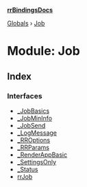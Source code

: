 **[rrBindingsDocs](../README.md)**

[Globals](../README.md) › [Job](job.md)

# Module: Job

## Index

### Interfaces

* [_JobBasics](../interfaces/job._jobbasics.md)
* [_JobMinInfo](../interfaces/job._jobmininfo.md)
* [_JobSend](../interfaces/job._jobsend.md)
* [_LogMessage](../interfaces/job._logmessage.md)
* [_RROptions](../interfaces/job._rroptions.md)
* [_RRParams](../interfaces/job._rrparams.md)
* [_RenderAppBasic](../interfaces/job._renderappbasic.md)
* [_SettingsOnly](../interfaces/job._settingsonly.md)
* [_Status](../interfaces/job._status.md)
* [rrJob](../interfaces/job.rrjob.md)